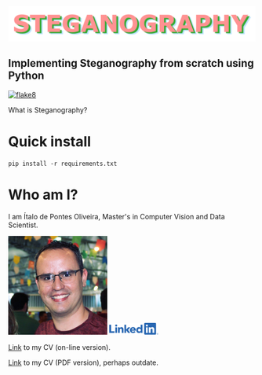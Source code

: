 <img src="data/Diagrams/steganography_logo.png" width="900">

## Implementing Steganography from scratch using Python

[![flake8](https://img.shields.io/badge/flake8-passing-brightgreen)](https://github.com/italoPontes/Steganography)

What is Steganography?

# Quick install

```
pip install -r requirements.txt
```

# Who am I?

I am Ítalo de Pontes Oliveira, Master's in Computer Vision and Data Scientist.

<img src="data/Italo.jpeg" alt="Italo de Pontes Oliveira" width="40%">

<a href="https://www.linkedin.com/in/italo-de-pontes/">
<img src="data/logos/Linkedin-logo.png" width="100">
</a>

[Link](https://docs.google.com/document/d/1Wz_oqnyiWBoPQqESW-rKTz4bCPeYhu4qduBa3W660JA/edit?usp=sharing) to my CV (on-line version).

[Link](data/My-cv-Italo-de-Pontes-Oliveira.pdf) to my CV (PDF version), perhaps outdate.